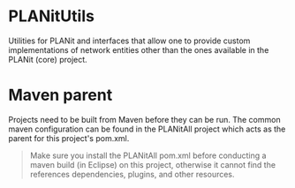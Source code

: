 # PLANitUtils

Utilities for PLANit and interfaces that allow one to provide custom implementations of network entities other than the ones available in the PLANit (core) project.

# Maven parent

Projects need to be built from Maven before they can be run. The common maven configuration can be found in the PLANitAll project which acts as the parent for this project's pom.xml.

> Make sure you install the PLANitAll pom.xml before conducting a maven build (in Eclipse) on this project, otherwise it cannot find the references dependencies, plugins, and other resources.
